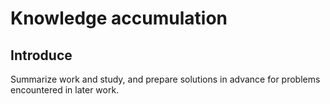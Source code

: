 # Knowledge accumulation

## Introduce

Summarize work and study, and prepare solutions in advance for problems encountered in later work.





